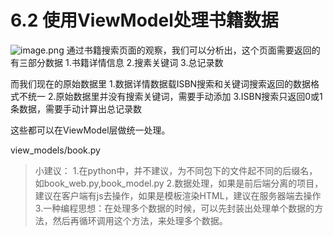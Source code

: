 # 6.2 使用ViewModel处理书籍数据

![image.png](https://upload-images.jianshu.io/upload_images/7220971-eee7b4c4e321af72.png?imageMogr2/auto-orient/strip%7CimageView2/2/w/1240)
通过书籍搜索页面的观察，我们可以分析出，这个页面需要返回的有三部分数据
1.书籍详情信息
2.搜素关键词
3.总记录数

而我们现在的原始数据里
1.数据详情数据载ISBN搜索和关键词搜索返回的数据格式不统一
2.原始数据里并没有搜索关键词，需要手动添加
3.ISBN搜索只返回0或1条数据，需要手动计算出总记录数


这些都可以在ViewModel层做统一处理。


view_models/book.py
> 小建议：
1.在python中，并不建议，为不同包下的文件起不同的后缀名，如book_web.py,book_model.py
2.数据处理，如果是前后端分离的项目，建议在客户端有js去操作，如果是模板渲染HTML，建议在服务器端去操作
3.一种编程思想：在处理多个数据的时候，可以先封装出处理单个数据的方法，然后再循环调用这个方法，来处理多个数据。

```
```

